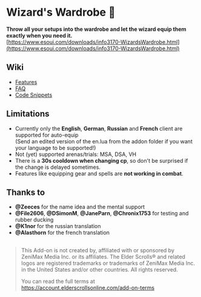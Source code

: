 # Wizard's Wardrobe 🧙
**Throw all your setups into the wardrobe and let the wizard equip them exactly when you need it.**  
[https://www.esoui.com/downloads/info3170-WizardsWardrobe.html](https://www.esoui.com/downloads/info3170-WizardsWardrobe.html)

## Wiki

* [Features](Features)
* [FAQ](FAQ)
* [Code Snippets](Code-Snippets)

## Limitations

* Currently only the **English**, **German**, **Russian** and **French** client are supported for auto-equip  
(Send an edited version of the en.lua from the addon folder if you want your language to be supported!)
* Not (yet) supported arenas/trials: MSA, DSA, VH
* There is a **30s cooldown when changing cp**, so don't be surprised if the change is delayed sometimes.
* Features like equipping gear and spells are **not working in combat**.

## Thanks to

* **@Zeeces** for the name idea and the mental support
* **@File2606**, **@DSimonM**, **@JaneParn**, **@Chronix1753** for testing and rubber ducking
* **@K1nor** for the russian translation
* **@Alasthorn** for the french translation

##

> This Add-on is not created by, affiliated with or sponsored by ZeniMax Media Inc. or its affiliates.
> The Elder Scrolls® and related logos are registered trademarks or trademarks of ZeniMax Media Inc. in the United States and/or other countries.
> All rights reserved.  
>
> You can read the full terms at https://account.elderscrollsonline.com/add-on-terms
